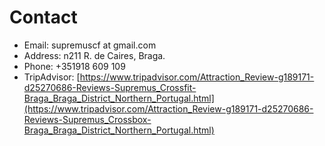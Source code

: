 # Contact


* Email: supremuscf at gmail.com
* Address: n211 R. de Caires, Braga.  
* Phone: +351918 609 109
* TripAdvisor: [https://www.tripadvisor.com/Attraction_Review-g189171-d25270686-Reviews-Supremus_Crossfit-Braga_Braga_District_Northern_Portugal.html](https://www.tripadvisor.com/Attraction_Review-g189171-d25270686-Reviews-Supremus_Crossbox-Braga_Braga_District_Northern_Portugal.html)